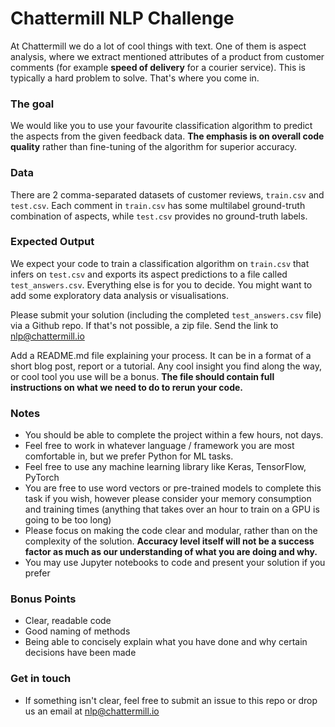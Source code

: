 # Chattermill NLP Challenge
At Chattermill we do a lot of cool things with text. One of them is aspect analysis, where we extract 
mentioned attributes of a product from customer comments (for example **speed of delivery** for a courier service). 
This is typically a hard problem to solve. That's where you come in.

### The goal
We would like you to use your favourite classification algorithm to predict the aspects from the given feedback data. 
**The emphasis is on overall code quality** rather than fine-tuning of the algorithm for superior accuracy.

### Data
There are 2 comma-separated datasets of customer reviews, `train.csv` and `test.csv`.  Each comment in 
`train.csv` has some multilabel ground-truth combination of aspects, while `test.csv` provides no ground-truth labels.

### Expected Output
We expect your code to train a classification algorithm on `train.csv` that infers on `test.csv` and exports its 
aspect predictions to a file called `test_answers.csv`.  Everything else is for you to decide. You might want to add 
some exploratory data analysis or visualisations.

Please submit your solution (including the completed `test_answers.csv` file) via a Github repo. If that's not 
possible, a zip file.  Send the link to nlp@chattermill.io

Add a README.md file explaining your process. It can be in a format of a short blog post, report or a tutorial. 
Any cool insight you find along the way, or cool tool you use will be a bonus. **The file should contain full 
instructions on what we need to do to rerun your code.**

### Notes
* You should be able to complete the project within a few hours, not days.
* Feel free to work in whatever language / framework you are most comfortable in, but we prefer Python for ML tasks.
* Feel free to use any machine learning library like Keras, TensorFlow, PyTorch
* You are free to use word vectors or pre-trained models to complete this task if you wish, however please consider 
  your memory consumption and training times (anything that takes over an hour to train on a GPU is going to be too 
  long)
* Please focus on making the code clear and modular, rather than on the complexity of the solution. **Accuracy 
  level itself will not be a success factor as much as our understanding of what you are doing and why.**
* You may use Jupyter notebooks to code and present your solution if you prefer

### Bonus Points
* Clear, readable code
* Good naming of methods
* Being able to concisely explain what you have done and why certain decisions have been made

### Get in touch
* If something isn't clear, feel free to submit an issue to this repo or drop us an email at nlp@chattermill.io
